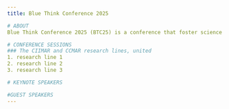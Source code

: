```yaml
---
title: Blue Think Conference 2025

# ABOUT
Blue Think Conference 2025 (BTC25) is a conference that foster science communication in marine and environmental research.

# CONFERENCE SESSIONS
### The CIIMAR and CCMAR research lines, united
1. research line 1
2. research line 2
3. research line 3

# KEYNOTE SPEAKERS

#GUEST SPEAKERS
---
```


